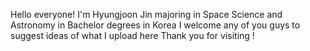 Hello everyone!
I'm Hyungjoon Jin majoring in Space Science and Astronomy in Bachelor degrees in Korea
I welcome any of you guys to suggest ideas of what I upload here
Thank you for visiting !
